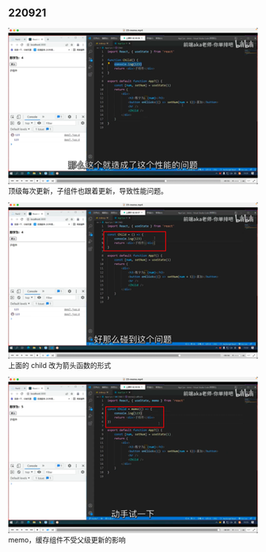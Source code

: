 ## 220921

![](./img/2022-09-21-17-53-56.png)  
顶级每次更新，子组件也跟着更新，导致性能问题。

![](./img/2022-09-21-17-54-59.png)  
上面的 child 改为箭头函数的形式

![](./img/2022-09-21-17-56-53.png)
memo，缓存组件不受父级更新的影响
